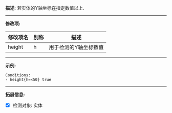 **描述:** 若实体的Y轴坐标在指定数值以上.

---

**修改项:**

| 修改项名  | 别称           | 描述                      |
| --------- | -------------- | ------------------------- |
| height | h | 用于检测的Y轴坐标数值 |

---

**示例:**

```
Conditions:
- height{h=<50} true
```

---

**拓展信息:**

- [x] 检测对象: 实体